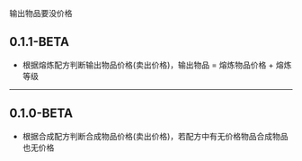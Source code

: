 
输出物品要没价格

## 0.1.1-BETA
* 根据熔炼配方判断输出物品价格(卖出价格)，输出物品 = 熔炼物品价格 + 熔炼等级

---

## 0.1.0-BETA
* 根据合成配方判断合成物品价格(卖出价格)，若配方中有无价格物品合成物品也无价格